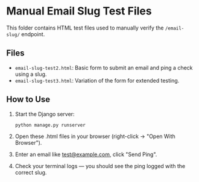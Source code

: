 # Manual Email Slug Test Files

This folder contains HTML test files used to manually verify the `/email-slug/` endpoint.

## Files

- `email-slug-test2.html`: Basic form to submit an email and ping a check using a slug.
- `email-slug-test3.html`: Variation of the form for extended testing.

## How to Use

1. Start the Django server:
   ```bash
   python manage.py runserver
2. Open these .html files in your browser (right-click → "Open With Browser").

3. Enter an email like test@example.com, click "Send Ping".

4. Check your terminal logs — you should see the ping logged with the correct slug.
